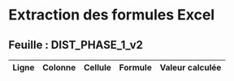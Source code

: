 # Extraction des formules Excel

## Feuille : DIST_PHASE_1_v2

| Ligne | Colonne | Cellule | Formule | Valeur calculée |
|-------|---------|---------|---------|-----------------|